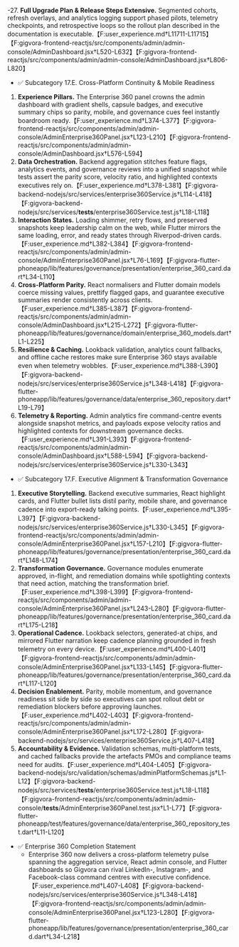 -27. **Full Upgrade Plan & Release Steps Extensive.** Segmented cohorts, refresh overlays, and analytics logging support phased pilots, telemetry checkpoints, and retrospective loops so the rollout plan described in the documentation is executable.【F:user_experience.md†L11711-L11715】【F:gigvora-frontend-reactjs/src/components/admin/admin-console/AdminDashboard.jsx†L520-L632】【F:gigvora-frontend-reactjs/src/components/admin/admin-console/AdminDashboard.jsx†L806-L820】

  - ✅ Subcategory 17.E. Cross-Platform Continuity & Mobile Readiness
1. **Experience Pillars.** The Enterprise 360 panel crowns the admin dashboard with gradient shells, capsule badges, and executive summary chips so parity, mobile, and governance cues feel instantly boardroom ready.【F:user_experience.md†L374-L377】【F:gigvora-frontend-reactjs/src/components/admin/admin-console/AdminEnterprise360Panel.jsx†L123-L210】【F:gigvora-frontend-reactjs/src/components/admin/admin-console/AdminDashboard.jsx†L576-L594】
2. **Data Orchestration.** Backend aggregation stitches feature flags, analytics events, and governance reviews into a unified snapshot while tests assert the parity score, velocity ratio, and highlighted contexts executives rely on.【F:user_experience.md†L378-L381】【F:gigvora-backend-nodejs/src/services/enterprise360Service.js†L114-L418】【F:gigvora-backend-nodejs/src/services/__tests__/enterprise360Service.test.js†L18-L118】
3. **Interaction States.** Loading shimmer, retry flows, and preserved snapshots keep leadership calm on the web, while Flutter mirrors the same loading, error, and ready states through Riverpod-driven cards.【F:user_experience.md†L382-L384】【F:gigvora-frontend-reactjs/src/components/admin/admin-console/AdminEnterprise360Panel.jsx†L76-L169】【F:gigvora-flutter-phoneapp/lib/features/governance/presentation/enterprise_360_card.dart†L34-L110】
4. **Cross-Platform Parity.** React normalisers and Flutter domain models coerce missing values, prettify flagged gaps, and guarantee executive summaries render consistently across clients.【F:user_experience.md†L385-L387】【F:gigvora-frontend-reactjs/src/components/admin/admin-console/AdminDashboard.jsx†L215-L272】【F:gigvora-flutter-phoneapp/lib/features/governance/domain/enterprise_360_models.dart†L1-L225】
5. **Resilience & Caching.** Lookback validation, analytics count fallbacks, and offline cache restores make sure Enterprise 360 stays available even when telemetry wobbles.【F:user_experience.md†L388-L390】【F:gigvora-backend-nodejs/src/services/enterprise360Service.js†L348-L418】【F:gigvora-flutter-phoneapp/lib/features/governance/data/enterprise_360_repository.dart†L19-L79】
6. **Telemetry & Reporting.** Admin analytics fire command-centre events alongside snapshot metrics, and payloads expose velocity ratios and highlighted contexts for downstream governance decks.【F:user_experience.md†L391-L393】【F:gigvora-frontend-reactjs/src/components/admin/admin-console/AdminDashboard.jsx†L588-L594】【F:gigvora-backend-nodejs/src/services/enterprise360Service.js†L330-L343】

  - ✅ Subcategory 17.F. Executive Alignment & Transformation Governance
1. **Executive Storytelling.** Backend executive summaries, React highlight cards, and Flutter bullet lists distil parity, mobile share, and governance cadence into export-ready talking points.【F:user_experience.md†L395-L397】【F:gigvora-backend-nodejs/src/services/enterprise360Service.js†L330-L345】【F:gigvora-frontend-reactjs/src/components/admin/admin-console/AdminEnterprise360Panel.jsx†L157-L210】【F:gigvora-flutter-phoneapp/lib/features/governance/presentation/enterprise_360_card.dart†L148-L174】
2. **Transformation Governance.** Governance modules enumerate approved, in-flight, and remediation domains while spotlighting contexts that need action, matching the transformation brief.【F:user_experience.md†L398-L399】【F:gigvora-frontend-reactjs/src/components/admin/admin-console/AdminEnterprise360Panel.jsx†L243-L280】【F:gigvora-flutter-phoneapp/lib/features/governance/presentation/enterprise_360_card.dart†L175-L218】
3. **Operational Cadence.** Lookback selectors, generated-at chips, and mirrored Flutter narration keep cadence planning grounded in fresh telemetry on every device.【F:user_experience.md†L400-L401】【F:gigvora-frontend-reactjs/src/components/admin/admin-console/AdminEnterprise360Panel.jsx†L133-L145】【F:gigvora-flutter-phoneapp/lib/features/governance/presentation/enterprise_360_card.dart†L117-L120】
4. **Decision Enablement.** Parity, mobile momentum, and governance readiness sit side by side so executives can spot rollout debt or remediation blockers before approving launches.【F:user_experience.md†L402-L403】【F:gigvora-frontend-reactjs/src/components/admin/admin-console/AdminEnterprise360Panel.jsx†L172-L280】【F:gigvora-backend-nodejs/src/services/enterprise360Service.js†L407-L418】
5. **Accountability & Evidence.** Validation schemas, multi-platform tests, and cached fallbacks provide the artefacts PMOs and compliance teams need for audits.【F:user_experience.md†L404-L405】【F:gigvora-backend-nodejs/src/validation/schemas/adminPlatformSchemas.js†L1-L12】【F:gigvora-backend-nodejs/src/services/__tests__/enterprise360Service.test.js†L18-L118】【F:gigvora-frontend-reactjs/src/components/admin/admin-console/__tests__/AdminEnterprise360Panel.test.jsx†L1-L77】【F:gigvora-flutter-phoneapp/test/features/governance/data/enterprise_360_repository_test.dart†L11-L120】

- ✅ Enterprise 360 Completion Statement
  - Enterprise 360 now delivers a cross-platform telemetry pulse spanning the aggregation service, React admin console, and Flutter dashboards so Gigvora can rival LinkedIn-, Instagram-, and Facebook-class command centres with executive confidence.【F:user_experience.md†L407-L408】【F:gigvora-backend-nodejs/src/services/enterprise360Service.js†L348-L418】【F:gigvora-frontend-reactjs/src/components/admin/admin-console/AdminEnterprise360Panel.jsx†L123-L280】【F:gigvora-flutter-phoneapp/lib/features/governance/presentation/enterprise_360_card.dart†L34-L218】

